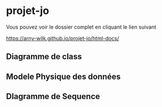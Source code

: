 # projet-jo

Vous pouvez voir le dossier complet en cliquant le lien suivant

https://arny-wilk.github.io/projet-jo/html-docs/

## Diagramme de class

## Modele Physique des données

## DIagramme de Sequence
